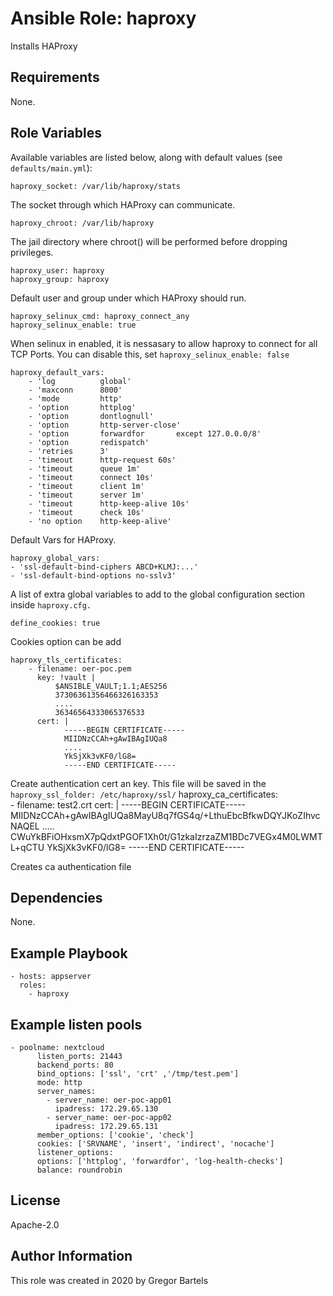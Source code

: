 # Ansible Role: haproxy

Installs HAProxy

## Requirements

None.

## Role Variables

Available variables are listed below, along with default values (see `defaults/main.yml`):

    haproxy_socket: /var/lib/haproxy/stats

The socket through which HAProxy can communicate.

    haproxy_chroot: /var/lib/haproxy

The jail directory where chroot() will be performed before dropping privileges.

    haproxy_user: haproxy
    haproxy_group: haproxy

Default user and group under which HAProxy should run.

    haproxy_selinux_cmd: haproxy_connect_any
    haproxy_selinux_enable: true

When selinux in enabled, it is nessasary to allow haproxy to connect for all TCP Ports. You can disable this, set `haproxy_selinux_enable: false`

    haproxy_default_vars: 
        - 'log          global'
        - 'maxconn      8000'
        - 'mode         http'
        - 'option       httplog'
        - 'option       dontlognull'
        - 'option       http-server-close'
        - 'option       forwardfor       except 127.0.0.0/8'
        - 'option       redispatch'
        - 'retries      3'
        - 'timeout      http-request 60s'
        - 'timeout      queue 1m'
        - 'timeout      connect 10s'
        - 'timeout      client 1m'
        - 'timeout      server 1m'
        - 'timeout      http-keep-alive 10s'
        - 'timeout      check 10s'
        - 'no option    http-keep-alive'

Default Vars for HAProxy.

    haproxy_global_vars:
    - 'ssl-default-bind-ciphers ABCD+KLMJ:...'
    - 'ssl-default-bind-options no-sslv3'

A list of extra global variables to add to the global configuration section inside `haproxy.cfg.`

    define_cookies: true

Cookies option can be add

    haproxy_tls_certificates:
        - filename: oer-poc.pem
          key: !vault |
              $ANSIBLE_VAULT;1.1;AES256
              37306361356466326163353
              ....
              36346564333065376533
          cert: |
                -----BEGIN CERTIFICATE-----
                MIIDNzCCAh+gAwIBAgIUQa8
                ....
                YkSjXk3vKF0/lG8=
                -----END CERTIFICATE-----

Create authentication cert an key. This file will be saved in the `haproxy_ssl_folder: /etc/haproxy/ssl/`
    haproxy_ca_certificates:      
        - filename: test2.crt
          cert: |
                -----BEGIN CERTIFICATE-----
                MIIDNzCCAh+gAwIBAgIUQa8MayU8q7fGS4q/+LthuEbcBfkwDQYJKoZIhvcNAQEL
                .....
                CWuYkBFiOHxsmX7pQdxtPGOF1Xh0t/G1zkaIzrzaZM1BDc7VEGx4M0LWMTL+qCTU
                YkSjXk3vKF0/lG8=
                -----END CERTIFICATE-----

Creates ca authentication file

## Dependencies

None.

## Example Playbook

    - hosts: appserver
      roles:
        - haproxy

## Example listen pools

    - poolname: nextcloud
          listen_ports: 21443
          backend_ports: 80
          bind_options: ['ssl', 'crt' ,'/tmp/test.pem']
          mode: http
          server_names: 
            - server_name: oer-poc-app01
              ipadress: 172.29.65.130
            - server_name: oer-poc-app02
              ipadress: 172.29.65.131
          member_options: ['cookie', 'check']
          cookies: ['SRVNAME', 'insert', 'indirect', 'nocache']
          listener_options:
          options: ['httplog', 'forwardfor', 'log-health-checks']
          balance: roundrobin



## License

Apache-2.0

## Author Information

This role was created in 2020 by Gregor Bartels